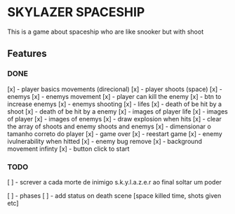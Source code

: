 # SKYLAZER SPACESHIP
This is a game about spaceship who are like snooker but with shoot

## Features

### DONE
[x] - player basics movements (direcional)
[x] - player shoots (space)
[x] - enemys
[x] - enemys movement
[x] - player can kill the enemy
[x] - btn to increase enemys
[x] - enemys shooting
[x] - lifes
[x] - death of be hit by a shoot
[x] - death of be hit by a enemy
[x] - images of player life
[x] - images of player
[x] - images of enemys
[x] - draw explosion when hits
[x] - clear the array of shoots and enemy shoots and enemys
[x] - dimensionar o tamanho correto do player
[x] - game over
[x] - reestart game
[x] - enemy ivulnerability when hitted
[x] - enemy bug remove
[x] - background movement infinty
[x] - button click to start

### TODO
[ ] - screver a cada morte de inimigo s.k.y.l.a.z.e.r ao final soltar um poder

[ ] - phases
[ ] - add status on death scene [space killed time, shots given etc]